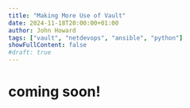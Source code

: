 ```yaml
---
title: "Making More Use of Vault"
date: 2024-11-18T20:00:00+01:00
author: John Howard
tags: ["vault", "netdevops", "ansible", "python"]
showFullContent: false
#draft: true
---
```

# coming soon!